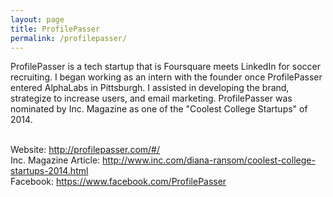 ```yaml
---
layout: page
title: ProfilePasser
permalink: /profilepasser/
---
```


ProfilePasser is a tech startup that is Foursquare meets LinkedIn for soccer recruiting. I began working as an intern with the founder once ProfilePasser entered AlphaLabs in Pittsburgh. I assisted in developing the brand, strategize to increase users, and email marketing. ProfilePasser was nominated by Inc. Magazine as one of the "Coolest College Startups" of 2014. 

<br>Website: http://profilepasser.com/#/
<br>Inc. Magazine Article: http://www.inc.com/diana-ransom/coolest-college-startups-2014.html
<br>Facebook: https://www.facebook.com/ProfilePasser
